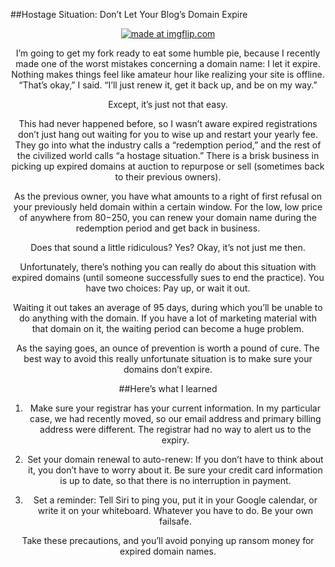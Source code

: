 ##Hostage Situation: Don’t Let Your Blog’s Domain Expire

<center><a href="https://imgflip.com/i/e7ytn"><img src="https://i.imgflip.com/e7ytn.jpg" title="made at imgflip.com"/></a></c>

I’m going to get my fork ready to eat some humble pie, because I recently made one of the worst mistakes concerning a domain name: I let it expire. Nothing makes things feel like amateur hour like realizing your site is offline. “That’s okay,” I said. “I’ll just renew it, get it back up, and be on my way.”

Except, it’s just not that easy. 

This had never happened before, so I wasn’t aware expired registrations don’t just hang out waiting for you to wise up and restart your yearly fee. They go into what the industry calls a “redemption period,” and the rest of the civilized world calls “a hostage situation.” There is a brisk business in picking up expired domains at auction to repurpose or sell (sometimes back to their previous owners). 

As the previous owner, you have what amounts to a right of first refusal on your previously held domain within a certain window. For the low, low price of anywhere from $80-$250, you can renew your domain name during the redemption period and get back in business.

Does that sound a little ridiculous? Yes? Okay, it’s not just me then. 

Unfortunately, there’s nothing you can really do about this situation with expired domains (until someone successfully sues to end the practice). You have two choices: Pay up, or wait it out.

Waiting it out takes an average of 95 days, during which you’ll be unable to do anything with the domain. If you have a lot of marketing material with that domain on it, the waiting period can become a huge problem. 

As the saying goes, an ounce of prevention is worth a pound of cure. The best way to avoid this really unfortunate situation is to make sure your domains don’t expire. 

##Here’s what I learned

1. Make sure your registrar has your current information. In my particular case, we had recently moved, so our email address and primary billing address were different. The registrar had no way to alert us to the expiry.

2. Set your domain renewal to auto-renew: If you don’t have to think about it, you don’t have to worry about it. Be sure your credit card information is up to date, so that there is no interruption in payment. 

3. Set a reminder: Tell Siri to ping you, put it in your Google calendar, or write it on your whiteboard. Whatever you have to do. Be your own failsafe. 

Take these precautions, and you’ll avoid ponying up ransom money for expired domain names. 
